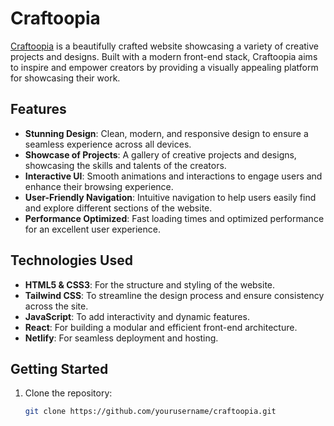 # Craftoopia

[Craftoopia](https://craftoopia.netlify.app/) is a beautifully crafted website showcasing a variety of creative projects and designs. Built with a modern front-end stack, Craftoopia aims to inspire and empower creators by providing a visually appealing platform for showcasing their work.

## Features

- **Stunning Design**: Clean, modern, and responsive design to ensure a seamless experience across all devices.
- **Showcase of Projects**: A gallery of creative projects and designs, showcasing the skills and talents of the creators.
- **Interactive UI**: Smooth animations and interactions to engage users and enhance their browsing experience.
- **User-Friendly Navigation**: Intuitive navigation to help users easily find and explore different sections of the website.
- **Performance Optimized**: Fast loading times and optimized performance for an excellent user experience.

## Technologies Used

- **HTML5 & CSS3**: For the structure and styling of the website.
- **Tailwind CSS**: To streamline the design process and ensure consistency across the site.
- **JavaScript**: To add interactivity and dynamic features.
- **React**: For building a modular and efficient front-end architecture.
- **Netlify**: For seamless deployment and hosting.

## Getting Started

1. Clone the repository:
   ```bash
   git clone https://github.com/yourusername/craftoopia.git
